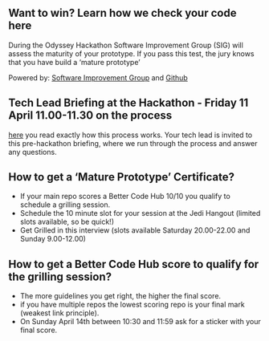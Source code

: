 ## Want to win? Learn how we check your code here
During the Odyssey Hackathon Software Improvement Group (SIG) will assess the maturity of your prototype. If you pass this test, the jury knows that you have build a ‘mature prototype’

Powered by: [Software Improvement Group](https://softwareimprovementgroup.eu) and [Github](https://github.com)

## Tech Lead Briefing at the Hackathon - Friday 11 April 11.00-11.30 on the process

[here](https://odysseyhack.github.io/the-evaluation) you read exactly how this process works. Your tech lead is invited to this pre-hackathon briefing, where we run through the process and answer any questions.

## How to get a ‘Mature Prototype’ Certificate?
- If your main repo scores a Better Code Hub 10/10 you qualify to schedule a grilling session.
- Schedule the 10 minute slot for your session at the Jedi Hangout (limited slots available, so be quick!)
- Get Grilled in this interview (slots available Saturday 20.00-22.00 and Sunday 9.00-12.00)

## How to get a Better Code Hub score to qualify for the grilling session?

- The more guidelines you get right, the higher the final score.
- if you have multiple repos the lowest scoring repo is your final mark (weakest link principle).
- On Sunday April 14th between 10:30 and 11:59 ask for a sticker with your final score.
